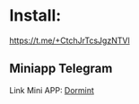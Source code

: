 # Install:
https://t.me/+CtchJrTcsJgzNTVl

## Miniapp Telegram
Link Mini APP: [Dormint](https://t.me/dormint_bot/dormint_bot?startapp=ref_R3X2Z6UGB7RK57KZAAC6)
